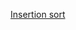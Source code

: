 [Insertion sort](https://github.com/paula9898/algorithms/blob/main/src/main/java/pl/paulina/Chapter_02_Getting_Started/exercise2_1.md)

